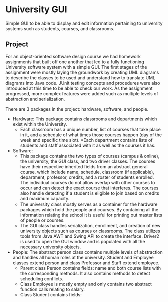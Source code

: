 # University GUI
Simple GUI to be able to display and edit information pertaining to university systems such as students, courses, and classrooms.

## Project
For an object-oriented software design course we had homework assignments that built off one another that led to a fully functioning University software system with a simple GUI. The first stages of the assignment were mostly laying the groundwork by creating UML diagrams to describe the classes to be used and understand how to translate UML diagrams into Java code. JUnit testing concepts and procedures were also introduced at this time to be able to check our work. As the assignment progressed, more complex features were added such as multiple levels of abstraction and serialization.

There are 3 packages in the project: hardware, software, and people.
* Hardware: This package contains classrooms and departments which exist within the University. 
  * Each classroom has a unique number, list of courses that take place in it, and a schedule of what times those courses happen (day of the week and specific time slot). 
  *Each department contains lists of students and staff associated with it as well as the courses it has.
* Software:
  * This package contains the two types of courses (campus & online), the university, the GUI class, and two driver classes. The courses have their respective inherited fields from an abstract general course, which include name, schedule, classroom (if applicable), department, professor, credits, and a roster of students enrolled. The individual courses do not allow overlap with other courses to occur and can detect the exact course that interferes. The courses also handle detecting if a student is eligible to join based on credits and maximum capacity. 
  * The university class mostly serves as a container for the hardware packages which hold the people and courses. By containing all the information relating the school it is useful for printing out master lists of people or courses.
  * The GUI class handles serialization, enrollment, and creation of new university objects such as courses or classrooms. The class utilizes tools from Java AWT and Swing API to create the interface. Driver2 is used to open the GUI window and is populated with all the necessary university objects.
* People: The abstract person class contains multiple levels of abstraction and handles all human roles at the university. Student and Employee classes extend person and class Professor and Staff extend employee.
  * Parent class Person contains fields: name and both course lists with the corresponding methods. It also contains methods to detect scheduling conflicts.
  * Class Employee is mostly empty and only contains two abstract function calls relating to salary.
  * Class Student contains fields: 
